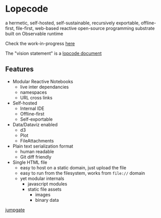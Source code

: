 # Lopecode

a hermetic, self-hosted, self-sustainable, recursively exportable, offline-first, file-first, web-based reactive open-source programming substrate built on Observable runtime

Check the work-in-progress [here](https://tomlarkworthy.github.io/lopecode/@tomlarkworthy_lopepage.html)

The "vision statement" is a [lopcode document](https://tomlarkworthy.github.io/lopecode/notebooks/@tomlarkworthy_lopecode-vision.html)

## Features
- Modular Reactive Notebooks
    - live inter dependancies
    - namespaces
    - URL cross links
- Self-hosted
    - Internal IDE
    - Offline-first
    - Self-exportable
- Data/Dataviz enabled
    - d3
    - Plot
    - FileAttachments
- Plain text serialization format
    - human readable
    - Git diff friendly
- Single HTML file
    - easy to host on a static domain, just upload the file
    - easy to run from the filesystem, works from `file://` domain
    - yet modular internals
        - javascript modules
        - static file assets
            - images
            - binary data




[jumpgate](https://tomlarkworthy.github.io/lopecode/notebooks/@tomlarkworthy_jumpgate.html)
